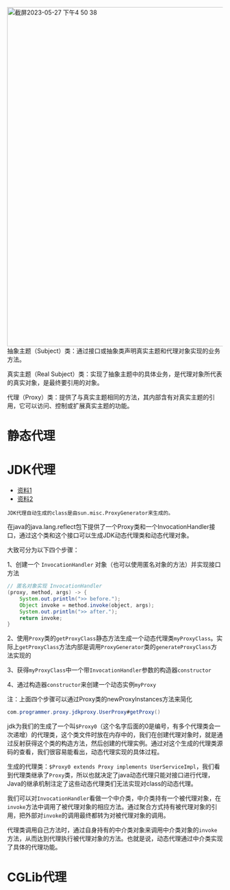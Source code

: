 <img width="791" alt="截屏2023-05-27 下午4 50 38" src="https://github.com/ProgrammerGoGo/java-learn/assets/98639494/cdf43325-a559-47fe-b471-5dd8e1a55fb2">
抽象主题（Subject）类：通过接口或抽象类声明真实主题和代理对象实现的业务方法。

真实主题（Real Subject）类：实现了抽象主题中的具体业务，是代理对象所代表的真实对象，是最终要引用的对象。

代理（Proxy）类：提供了与真实主题相同的方法，其内部含有对真实主题的引用，它可以访问、控制或扩展真实主题的功能。

# 静态代理

# JDK代理

* [资料1](https://pdai.tech/md/spring/spring-x-framework-aop-source-4.html#%E4%BB%80%E4%B9%88%E6%98%AFjdk%E4%BB%A3%E7%90%86)
* [资料2](https://www.cnblogs.com/gonjan-blog/p/6685611.html)

```
JDK代理自动生成的class是由sun.misc.ProxyGenerator来生成的。
```

在java的java.lang.reflect包下提供了一个Proxy类和一个InvocationHandler接口，通过这个类和这个接口可以生成JDK动态代理类和动态代理对象。

大致可分为以下四个步骤：

1、创建一个 `InvocationHandler` 对象（也可以使用匿名对象的方法）并实现接口方法
```java
// 匿名对象实现 InvocationHandler
(proxy, method, args) -> {
    System.out.println(">> before.");
    Object invoke = method.invoke(object, args);
    System.out.println(">> after.");
    return invoke;
}
```
2、使用`Proxy`类的`getProxyClass`静态方法生成一个动态代理类`myProxyClass`。实际上`getProxyClass`方法内部是调用`ProxyGenerator`类的`generateProxyClass`方法实现的

3、获得`myProxyClass`中一个带`InvocationHandler`参数的构造器`constructor`

4、通过构造器`constructor`来创建一个动态实例`myProxy`

注：上面四个步骤可以通过Proxy类的newProxyInstances方法来简化
```java
com.programmer.proxy.jdkproxy.UserProxy#getProxy()
```

jdk为我们的生成了一个叫`$Proxy0`（这个名字后面的0是编号，有多个代理类会一次递增）的代理类，这个类文件时放在内存中的，我们在创建代理对象时，就是通过反射获得这个类的构造方法，然后创建的代理实例。通过对这个生成的代理类源码的查看，我们很容易能看出，动态代理实现的具体过程。

生成的代理类：`$Proxy0 extends Proxy implements UserServiceImpl`，我们看到代理类继承了`Proxy`类，所以也就决定了java动态代理只能对接口进行代理，Java的继承机制注定了这些动态代理类们无法实现对class的动态代理。

我们可以对`InvocationHandler`看做一个中介类，中介类持有一个被代理对象，在`invoke`方法中调用了被代理对象的相应方法。通过聚合方式持有被代理对象的引用，把外部对`invoke`的调用最终都转为对被代理对象的调用。

代理类调用自己方法时，通过自身持有的中介类对象来调用中介类对象的`invoke`方法，从而达到代理执行被代理对象的方法。也就是说，动态代理通过中介类实现了具体的代理功能。

# CGLib代理

